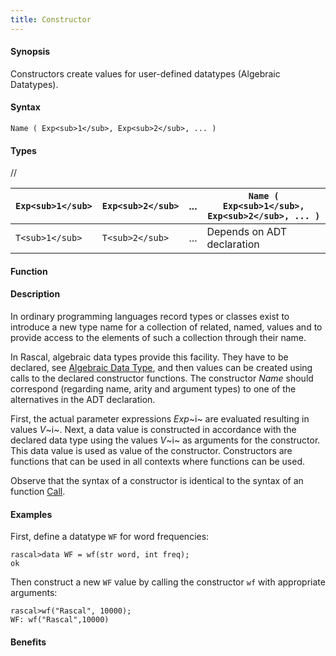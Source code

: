 ```yaml
---
title: Constructor
---
```


#### Synopsis

Constructors create values for user-defined datatypes (Algebraic Datatypes).

#### Syntax

`Name ( Exp<sub>1</sub>, Exp<sub>2</sub>, ... )`

#### Types

//

| `Exp<sub>1</sub>` | `Exp<sub>2</sub>` | ... |  `Name ( Exp<sub>1</sub>, Exp<sub>2</sub>, ... )`  |
| --- | --- | --- | --- |
| `T<sub>1</sub>`   | `T<sub>2</sub>`   | ... | Depends on ADT declaration           |


#### Function

#### Description

In ordinary programming languages record types or classes exist to introduce a new type name for a collection of related, 
named, values and to provide access to the elements of such a collection through their name. 

In Rascal, algebraic data types provide this facility. They have to be declared, see [Algebraic Data Type](/Rascal/Declarations/AlgebraicDataType), and
then values can be created using calls to the declared constructor functions.
The constructor _Name_ should correspond (regarding name, arity and argument types) to one of the alternatives
in the ADT declaration.

First, the actual parameter expressions _Exp_~i~ are evaluated resulting in values _V_~i~.
Next, a data value is constructed in accordance with the declared data type
using the values _V_~i~ as arguments for the constructor. This data value is used as value of the constructor. 
Constructors are functions that can be used in all contexts where functions can be used.

Observe that the syntax of a constructor is identical to the syntax of an function [Call](/Rascal/Expressions/Call).

#### Examples

First, define a datatype `WF` for word frequencies:

```rascal-shell
rascal>data WF = wf(str word, int freq);
ok
```
Then construct a new `WF` value by calling the constructor `wf` with appropriate arguments:

```rascal-shell
rascal>wf("Rascal", 10000);
WF: wf("Rascal",10000)
```

#### Benefits


